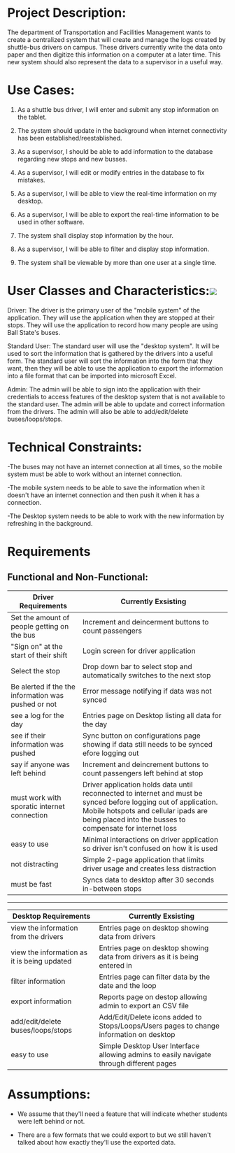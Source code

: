 Project Description:
====================

The department of Transportation and Facilities Management wants to create a centralized system that will create and manage the logs created by shuttle-bus drivers on campus. These drivers currently write the data onto paper and then digitize this information on a computer at a later time. This new system should also represent the data to a supervisor in a useful way.

Use Cases:
==========

1.  As a shuttle bus driver, I will enter and submit any stop information on the tablet.

2.  The system should update in the background when internet connectivity has been established/reestablished.

3.  As a supervisor, I should be able to add information to the database regarding new stops and new busses.

4.  As a supervisor, I will edit or modify entries in the database to fix mistakes.

5.  As a supervisor, I will be able to view the real-time information on my desktop.

6.  As a supervisor, I will be able to export the real-time information to be used in other software.

7.  The system shall display stop information by the hour.

8.  As a supervisor, I will be able to filter and display stop information.

9.  The system shall be viewable by more than one user at a single time.

User Classes and Characteristics:![](https://lh4.googleusercontent.com/Be-L2oiTKQODsG9pjnI-puGkSwaeW0ohJibFrJqN5Gp3tqvoI9VrYk-T-arEiN5aS1FCNJmcvaonpl6Qn_x0OnKlsaBldwSZhmItCk5K7aksK3q3uMK_q25H1KWiWxZ4WnvbzNGX)
================================================================================================================================================================================================================

Driver: The driver is the primary user of the "mobile system" of the application. They will use the application when they are stopped at their stops. They will use the application to record how many people are using Ball State's buses.

Standard User: The standard user will use the "desktop system". It will be used to sort the information that is gathered by the drivers into a useful form. The standard user will sort the information into the form that they want, then they will be able to use the application to export the information into a file format that can be imported into microsoft Excel.

Admin: The admin will be able to sign into the application with their credentials to access features of the desktop system that is not available to the standard user. The admin will be able to update and correct information from the drivers. The admin will also be able to add/edit/delete buses/loops/stops.

Technical Constraints:
======================

-The buses may not have an internet connection at all times, so the mobile system must be able to work without an internet connection.

-The mobile system needs to be able to save the information when it doesn't have an internet connection and then push it when it has a connection.

-The Desktop system needs to be able to work with the new information by refreshing in the background.

Requirements
============

Functional and Non-Functional:
---------------

Driver Requirements | Currently Exsisting 
------------ | -------------
Set the amount of people getting on the bus | Increment and deincerment buttons to count passengers
"Sign on" at the start of their shift | Login screen for driver application
Select the stop | Drop down bar to select stop and automatically switches to the next stop
Be alerted if the the information was pushed or not | Error message notifying if data was not synced
see a log for the day | Entries page on Desktop listing all data for the day
see if their information was pushed | Sync button on configurations page showing if data still needs to be synced efore logging out
say if anyone was left behind | Increment and deincrement buttons to count passengers left behind at stop
must work with sporatic internet connection | Driver application holds data until reconnected to internet and must be synced before logging out of application. Mobile hotspots and cellular ipads are being placed into the busses to compensate for internet loss
easy to use | Minimal interactions on driver application so driver isn't confused on how it is used
not distracting | Simple 2-page application that limits driver usage and creates less distraction
must be fast | Syncs data to desktop after 30 seconds in-between stops


------------------------------------

Desktop Requirements | Currently Exsisting 
------------ | -------------
view the information from the drivers | Entries page on desktop showing data from drivers
view the information as it is being updated | Entries page on desktop showing data from drivers as it is being entered in
filter information | Entries page can filter data by the date and the loop
export information | Reports page on destop allowing admin to export an CSV file
add/edit/delete buses/loops/stops | Add/Edit/Delete icons added to Stops/Loops/Users pages to change information on desktop
easy to use | Simple Desktop User Interface allowing admins to easily navigate through different pages


Assumptions:
============

-   We assume that they'll need a feature that will indicate whether students were left behind or not.

-   There are a few formats that we could export to but we still haven't talked about how exactly they'll use the exported data.
